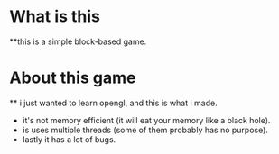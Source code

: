 # What is this
**this is a simple block-based game.

# About this game
** i just wanted to learn opengl, and this is what i made.

* it's not memory efficient (it will eat your memory like a black hole).
* is uses multiple threads (some of them probably has no purpose).
* lastly it has a lot of bugs.


